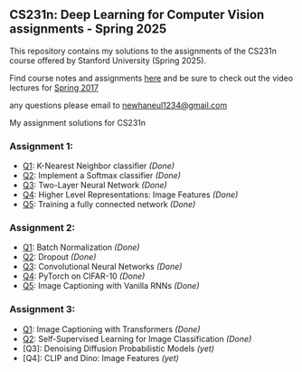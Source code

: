 ## CS231n: Deep Learning for Computer Vision assignments - Spring 2025

This repository contains my solutions to the assignments of the CS231n course offered by Stanford University (Spring 2025).

Find course notes and assignments [here](https://cs231n.stanford.edu/) and be sure to check out the video lectures for [Spring 2017](https://youtu.be/vT1JzLTH4G4?si=p25ugrpBac6TBmlF)

any questions please email to newhaneul1234@gmail.com

My assignment solutions for CS231n <br/>

### Assignment 1:
- [Q1](assignment1/knn.ipynb): K-Nearest Neighbor classifier *(Done)*<br/>
- [Q2](assignment1/softmax.ipynb): Implement a Softmax classifier *(Done)*<br/>
- [Q3](assignment1/two_layer_net.ipynb): Two-Layer Neural Network *(Done)*<br/>
- [Q4](assignment1/features.ipynb): Higher Level Representations: Image Features *(Done)*<br/>
- [Q5](assignment1/FullyConnectedNets.ipynb): Training a fully connected network *(Done)*<br/>

### Assignment 2:
- [Q1](assignment2/BatchNormalization.ipynb): Batch Normalization *(Done)*<br/>
- [Q2](assignment2/Dropout.ipynb): Dropout *(Done)*<br/>
- [Q3](assignment2/ConvolutionalNetworks.ipynb): Convolutional Neural Networks *(Done)*<br/>
- [Q4](assignment2/PyTorch.ipynb): PyTorch on CIFAR-10 *(Done)*<br/>
- [Q5](assignment2/RNN_Captioning_pytorch.ipynb): Image Captioning with Vanilla RNNs *(Done)*<br/>

### Assignment 3:
- [Q1](assignment3/Transformer_Captioning.ipynb): Image Captioning with Transformers *(Done)*<br/>
- [Q2](assignment3/Self_Supervised_Learning.ipynb): Self-Supervised Learning for Image Classification *(Done)*<br/>
- [Q3]: Denoising Diffusion Probabilistic Models *(yet)*<br/>
- [Q4]: CLIP and Dino: Image Features *(yet)*<br/>

